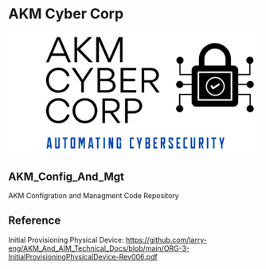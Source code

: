 # AKM Cyber Corp
![logo](images/AKMCyberLogo.png)

## AKM_Config_And_Mgt
AKM Configration and Managment Code Repository

## Reference
Initial Provisioning Physical Device: https://github.com/larry-eng/AKM_And_AIM_Technical_Docs/blob/main/ORG-3-InitialProvisioningPhysicalDevice-Rev006.pdf

